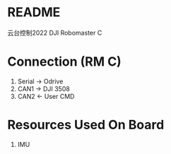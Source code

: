 # README

云台控制2022
DJI Robomaster C


# Connection (RM C)
1. Serial -> Odrive
2. CAN1   -> DJI 3508
3. CAN2   <- User CMD

# Resources Used On Board
1. IMU